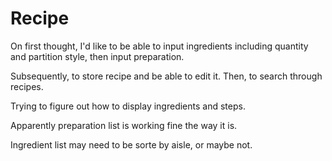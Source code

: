 Recipe
======

On first thought, I'd like to be able to input ingredients including quantity
and partition style, then input preparation.

Subsequently, to store recipe and be able to edit it. Then, to search through
recipes.

Trying to figure out how to display ingredients and steps.

Apparently preparation list is working fine the way it is.

Ingredient list may need to be sorte by aisle, or maybe not.
